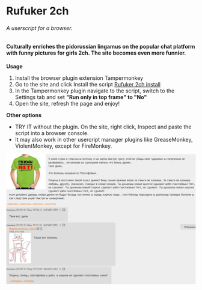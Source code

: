 # Rufuker 2ch
###### A userscript for a browser. 
#### Culturally enriches the pidorussian lingamus on the popular chat platform with funny pictures for girls 2ch. The site becomes even more funnier.


**Usage**
1. Install the browser plugin extension Tampermonkey
2. Go to the site and click Install the script [Rufuker 2ch install](https://greasyfork.org/ru/scripts/432951-rufuker-2ch)
3. In the Tampermonkey plugin navigate to the script, switch to the Settings tab and set **"Run only in top frame" to "No"**
4. Open the site, refresh the page and enjoy!

**Other options**
* TRY IT without the plugin. On the site, right click, Inspect and paste the script into a browser console. 
* It may also work in other usercript manager plugins like GreaseMonkey, ViolentMonkey, except for FireMonkey. 

![Demo](/Demo-Screenshot.png)
